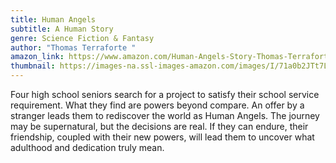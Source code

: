 ```yaml
---
title: Human Angels
subtitle: A Human Story
genre: Science Fiction & Fantasy
author: "Thomas Terraforte "
amazon_link: https://www.amazon.com/Human-Angels-Story-Thomas-Terraforte/dp/1648955649/ref=tmm_pap_swatch_0?_encoding=UTF8&qid=1642918974&sr=8-1
thumbnail: https://images-na.ssl-images-amazon.com/images/I/71a0b2JTt7L.jpg
---
```

Four high school seniors search for a project to satisfy their school service requirement. What they find are powers beyond compare. An offer by a stranger leads them to rediscover the world as Human Angels. The journey may be supernatural, but the decisions are real. If they can endure, their friendship, coupled with their new powers, will lead them to uncover what adulthood and dedication truly mean.